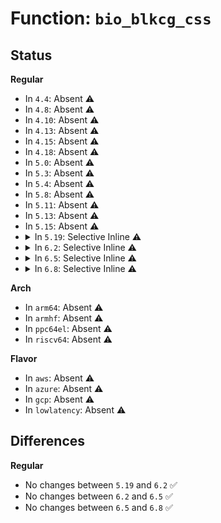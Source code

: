 # Function: <code>bio_blkcg_css</code>

## Status
<b>Regular</b>
<ul>
<li>
In <code>4.4</code>: Absent ⚠️
</li>
<li>
In <code>4.8</code>: Absent ⚠️
</li>
<li>
In <code>4.10</code>: Absent ⚠️
</li>
<li>
In <code>4.13</code>: Absent ⚠️
</li>
<li>
In <code>4.15</code>: Absent ⚠️
</li>
<li>
In <code>4.18</code>: Absent ⚠️
</li>
<li>
In <code>5.0</code>: Absent ⚠️
</li>
<li>
In <code>5.3</code>: Absent ⚠️
</li>
<li>
In <code>5.4</code>: Absent ⚠️
</li>
<li>
In <code>5.8</code>: Absent ⚠️
</li>
<li>
In <code>5.11</code>: Absent ⚠️
</li>
<li>
In <code>5.13</code>: Absent ⚠️
</li>
<li>
In <code>5.15</code>: Absent ⚠️
</li>
<li>
<details>
<summary>In <code>5.19</code>: Selective Inline ⚠️</summary>

```c
struct cgroup_subsys_state *bio_blkcg_css(struct bio *bio);
```

**Collision:** Unique Global

**Inline:** Selective

**Transformation:** False

**Instances:**

```
In block/blk-cgroup.c (ffffffff816a3ece)
Location: block/blk-cgroup.c:183
Inline: True
Inline callers:
  - block/blk-cgroup.c:bio_clone_blkg_association
  - block/blk-cgroup.c:bio_associate_blkg
Direct callers:
  - kernel/trace/blktrace.c:blk_add_trace_bio_remap
  - kernel/trace/blktrace.c:blk_add_trace_split
  - kernel/trace/blktrace.c:blk_add_trace_getrq
  - kernel/trace/blktrace.c:blk_add_trace_bio_queue
  - kernel/trace/blktrace.c:blk_add_trace_bio_frontmerge
  - kernel/trace/blktrace.c:blk_add_trace_bio_backmerge
  - kernel/trace/blktrace.c:blk_add_trace_bio_bounce
  - kernel/trace/blktrace.c:blk_add_trace_rq_complete
  - kernel/trace/blktrace.c:blk_add_trace_rq_requeue
  - kernel/trace/blktrace.c:blk_add_trace_rq_merge
  - kernel/trace/blktrace.c:blk_add_trace_rq_issue
  - kernel/trace/blktrace.c:blk_add_trace_rq_insert
  - drivers/block/loop.c:loop_queue_rq
```
**Symbols:**

```
ffffffff816a1100-ffffffff816a112d: bio_blkcg_css (STB_GLOBAL)
```
</details>
</li>
<li>
<details>
<summary>In <code>6.2</code>: Selective Inline ⚠️</summary>

```c
struct cgroup_subsys_state *bio_blkcg_css(struct bio *bio);
```

**Collision:** Unique Global

**Inline:** Selective

**Transformation:** False

**Instances:**

```
In block/blk-cgroup.c (ffffffff81762c1e)
Location: block/blk-cgroup.c:215
Inline: True
Inline callers:
  - block/blk-cgroup.c:bio_clone_blkg_association
  - block/blk-cgroup.c:bio_associate_blkg
Direct callers:
  - kernel/trace/blktrace.c:blk_add_trace_bio_remap
  - kernel/trace/blktrace.c:blk_add_trace_split
  - kernel/trace/blktrace.c:blk_add_trace_getrq
  - kernel/trace/blktrace.c:blk_add_trace_bio_queue
  - kernel/trace/blktrace.c:blk_add_trace_bio_frontmerge
  - kernel/trace/blktrace.c:blk_add_trace_bio_backmerge
  - kernel/trace/blktrace.c:blk_add_trace_bio_complete
  - kernel/trace/blktrace.c:blk_add_trace_bio_bounce
  - kernel/trace/blktrace.c:blk_add_trace_rq_complete
  - kernel/trace/blktrace.c:blk_add_trace_rq_requeue
  - kernel/trace/blktrace.c:blk_add_trace_rq_merge
  - kernel/trace/blktrace.c:blk_add_trace_rq_issue
  - kernel/trace/blktrace.c:blk_add_trace_rq_insert
  - drivers/block/loop.c:loop_queue_rq
```
**Symbols:**

```
ffffffff8175fd10-ffffffff8175fd3d: bio_blkcg_css (STB_GLOBAL)
```
</details>
</li>
<li>
<details>
<summary>In <code>6.5</code>: Selective Inline ⚠️</summary>

```c
struct cgroup_subsys_state *bio_blkcg_css(struct bio *bio);
```

**Collision:** Unique Global

**Inline:** Selective

**Transformation:** False

**Instances:**

```
In block/blk-cgroup.c (ffffffff817a18ee)
Location: block/blk-cgroup.c:278
Inline: True
Inline callers:
  - block/blk-cgroup.c:bio_clone_blkg_association
  - block/blk-cgroup.c:bio_associate_blkg
Direct callers:
  - kernel/trace/blktrace.c:blk_add_trace_bio_remap
  - kernel/trace/blktrace.c:blk_add_trace_split
  - kernel/trace/blktrace.c:blk_add_trace_getrq
  - kernel/trace/blktrace.c:blk_add_trace_bio_queue
  - kernel/trace/blktrace.c:blk_add_trace_bio_frontmerge
  - kernel/trace/blktrace.c:blk_add_trace_bio_backmerge
  - kernel/trace/blktrace.c:blk_add_trace_bio_complete
  - kernel/trace/blktrace.c:blk_add_trace_bio_bounce
  - kernel/trace/blktrace.c:blk_add_trace_rq_complete
  - kernel/trace/blktrace.c:blk_add_trace_rq_requeue
  - kernel/trace/blktrace.c:blk_add_trace_rq_merge
  - kernel/trace/blktrace.c:blk_add_trace_rq_issue
  - kernel/trace/blktrace.c:blk_add_trace_rq_insert
  - drivers/block/loop.c:loop_queue_rq
```
**Symbols:**

```
ffffffff8179ebf0-ffffffff8179ec1d: bio_blkcg_css (STB_GLOBAL)
```
</details>
</li>
<li>
<details>
<summary>In <code>6.8</code>: Selective Inline ⚠️</summary>

```c
struct cgroup_subsys_state *bio_blkcg_css(struct bio *bio);
```

**Collision:** Unique Global

**Inline:** Selective

**Transformation:** False

**Instances:**

```
In block/blk-cgroup.c (ffffffff817e542e)
Location: block/blk-cgroup.c:278
Inline: True
Inline callers:
  - block/blk-cgroup.c:bio_clone_blkg_association
Direct callers:
  - kernel/trace/blktrace.c:blk_add_trace_bio_remap
  - kernel/trace/blktrace.c:blk_add_trace_split
  - kernel/trace/blktrace.c:blk_add_trace_getrq
  - kernel/trace/blktrace.c:blk_add_trace_bio_queue
  - kernel/trace/blktrace.c:blk_add_trace_bio_frontmerge
  - kernel/trace/blktrace.c:blk_add_trace_bio_backmerge
  - kernel/trace/blktrace.c:blk_add_trace_bio_complete
  - kernel/trace/blktrace.c:blk_add_trace_bio_bounce
  - kernel/trace/blktrace.c:blk_add_trace_rq_complete
  - kernel/trace/blktrace.c:blk_add_trace_rq_requeue
  - kernel/trace/blktrace.c:blk_add_trace_rq_merge
  - kernel/trace/blktrace.c:blk_add_trace_rq_issue
  - kernel/trace/blktrace.c:blk_add_trace_rq_insert
  - drivers/block/loop.c:loop_queue_rq
```
**Symbols:**

```
ffffffff817e26d0-ffffffff817e26fd: bio_blkcg_css (STB_GLOBAL)
```
</details>
</li>
</ul>
<b>Arch</b>
<ul>
<li>
In <code>arm64</code>: Absent ⚠️
</li>
<li>
In <code>armhf</code>: Absent ⚠️
</li>
<li>
In <code>ppc64el</code>: Absent ⚠️
</li>
<li>
In <code>riscv64</code>: Absent ⚠️
</li>
</ul>
<b>Flavor</b>
<ul>
<li>
In <code>aws</code>: Absent ⚠️
</li>
<li>
In <code>azure</code>: Absent ⚠️
</li>
<li>
In <code>gcp</code>: Absent ⚠️
</li>
<li>
In <code>lowlatency</code>: Absent ⚠️
</li>
</ul>

## Differences
<b>Regular</b>
<ul>
<li>
No changes between <code>5.19</code> and <code>6.2</code> ✅
</li>
<li>
No changes between <code>6.2</code> and <code>6.5</code> ✅
</li>
<li>
No changes between <code>6.5</code> and <code>6.8</code> ✅
</li>
</ul>
